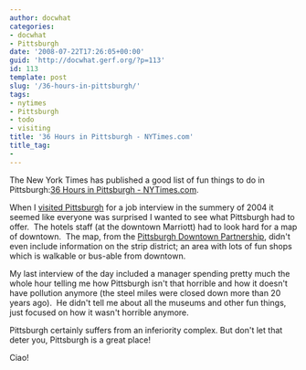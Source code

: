```yaml
---
author: docwhat
categories:
- docwhat
- Pittsburgh
date: '2008-07-22T17:26:05+00:00'
guid: 'http://docwhat.gerf.org/?p=113'
id: 113
template: post
slug: '/36-hours-in-pittsburgh/'
tags:
- nytimes
- Pittsburgh
- todo
- visiting
title: '36 Hours in Pittsburgh - NYTimes.com'
title_tag:
-
---
```


The New York Times has published a good list of fun things to do in
Pittsburgh:[36 Hours in Pittsburgh -
NYTimes.com](http://travel.nytimes.com/2008/07/06/travel/06hours.html?scp=4&sq=pittsbur).

When I [visited
Pittsburgh](https://www.flickr.com/photos/docwhat/2285905669/in/set-72157603971546995/ "Photos of my visit in Pittsburgh")
for a job interview in the summery of 2004 it seemed like everyone was
surprised I wanted to see what Pittsburgh had to offer.  The hotels
staff (at the downtown Marriott) had to look hard for a map of
downtown.  The map, from the [Pittsburgh Downtown
Partnership](http://www.downtownpittsburgh.com/), didn't even include
information on the strip district; an area with lots of fun shops which
is walkable or bus-able from downtown.

My last interview of the day included a manager spending pretty much the
whole hour telling me how Pittsburgh isn't that horrible and how it
doesn't have pollution anymore (the steel miles were closed down more
than 20 years ago).  He didn't tell me about all the museums and other
fun things, just focused on how it wasn't horrible anymore.

Pittsburgh certainly suffers from an inferiority complex. But don't let
that deter you, Pittsburgh is a great place!

Ciao!
